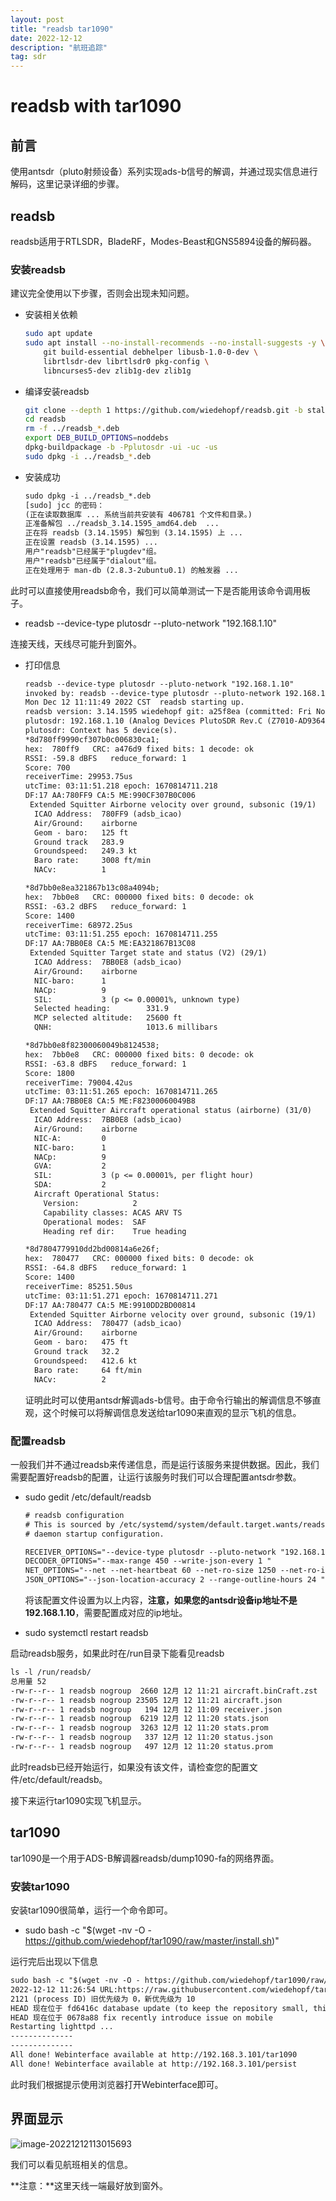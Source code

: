 ```yaml
---
layout: post
title: "readsb tar1090"
date: 2022-12-12
description: "航班追踪"
tag: sdr
---
```




# readsb with tar1090

## 前言

使用antsdr（pluto射频设备）系列实现ads-b信号的解调，并通过现实信息进行解码，这里记录详细的步骤。

## readsb

readsb适用于RTLSDR，BladeRF，Modes-Beast和GNS5894设备的解码器。

### 安装readsb

建议完全使用以下步骤，否则会出现未知问题。

- 安装相关依赖

  ```sh
  sudo apt update
  sudo apt install --no-install-recommends --no-install-suggests -y \
      git build-essential debhelper libusb-1.0-0-dev \
      librtlsdr-dev librtlsdr0 pkg-config \
      libncurses5-dev zlib1g-dev zlib1g
  ```

- 编译安装readsb

  ```sh 
  git clone --depth 1 https://github.com/wiedehopf/readsb.git -b stale
  cd readsb
  rm -f ../readsb_*.deb
  export DEB_BUILD_OPTIONS=noddebs
  dpkg-buildpackage -b -Pplutosdr -ui -uc -us
  sudo dpkg -i ../readsb_*.deb
  ```

- 安装成功

  ```txt
  sudo dpkg -i ../readsb_*.deb
  [sudo] jcc 的密码： 
  (正在读取数据库 ... 系统当前共安装有 406781 个文件和目录。)
  正准备解包 ../readsb_3.14.1595_amd64.deb  ...
  正在将 readsb (3.14.1595) 解包到 (3.14.1595) 上 ...
  正在设置 readsb (3.14.1595) ...
  用户"readsb"已经属于"plugdev"组。
  用户"readsb"已经属于"dialout"组。
  正在处理用于 man-db (2.8.3-2ubuntu0.1) 的触发器 ...
  ```

  

此时可以直接使用readsb命令，我们可以简单测试一下是否能用该命令调用板子。

- readsb --device-type plutosdr --pluto-network "192.168.1.10"

连接天线，天线尽可能升到窗外。

- 打印信息

  ```txt
  readsb --device-type plutosdr --pluto-network "192.168.1.10"
  invoked by: readsb --device-type plutosdr --pluto-network 192.168.1.10
  Mon Dec 12 11:11:49 2022 CST  readsb starting up.
  readsb version: 3.14.1595 wiedehopf git: a25f8ea (committed: Fri Nov 11 18:19:32 2022 0100)
  plutosdr: 192.168.1.10 (Analog Devices PlutoSDR Rev.C (Z7010-AD9364)), serial=
  plutosdr: Context has 5 device(s).
  *8d780ff9990cf307b0c006830ca1;
  hex:  780ff9   CRC: a476d9 fixed bits: 1 decode: ok
  RSSI: -59.8 dBFS   reduce_forward: 1
  Score: 700
  receiverTime: 29953.75us
  utcTime: 03:11:51.218 epoch: 1670814711.218
  DF:17 AA:780FF9 CA:5 ME:990CF307B0C006
   Extended Squitter Airborne velocity over ground, subsonic (19/1)
    ICAO Address:  780FF9 (adsb_icao)
    Air/Ground:    airborne
    Geom - baro:   125 ft
    Ground track   283.9
    Groundspeed:   249.3 kt
    Baro rate:     3008 ft/min
    NACv:          1
  
  *8d7bb0e8ea321867b13c08a4094b;
  hex:  7bb0e8   CRC: 000000 fixed bits: 0 decode: ok
  RSSI: -63.2 dBFS   reduce_forward: 1
  Score: 1400
  receiverTime: 68972.25us
  utcTime: 03:11:51.255 epoch: 1670814711.255
  DF:17 AA:7BB0E8 CA:5 ME:EA321867B13C08
   Extended Squitter Target state and status (V2) (29/1)
    ICAO Address:  7BB0E8 (adsb_icao)
    Air/Ground:    airborne
    NIC-baro:      1
    NACp:          9
    SIL:           3 (p <= 0.00001%, unknown type)
    Selected heading:        331.9
    MCP selected altitude:   25600 ft
    QNH:                     1013.6 millibars
  
  *8d7bb0e8f82300060049b8124538;
  hex:  7bb0e8   CRC: 000000 fixed bits: 0 decode: ok
  RSSI: -63.8 dBFS   reduce_forward: 1
  Score: 1800
  receiverTime: 79004.42us
  utcTime: 03:11:51.265 epoch: 1670814711.265
  DF:17 AA:7BB0E8 CA:5 ME:F82300060049B8
   Extended Squitter Aircraft operational status (airborne) (31/0)
    ICAO Address:  7BB0E8 (adsb_icao)
    Air/Ground:    airborne
    NIC-A:         0
    NIC-baro:      1
    NACp:          9
    GVA:           2
    SIL:           3 (p <= 0.00001%, per flight hour)
    SDA:           2
    Aircraft Operational Status:
      Version:            2
      Capability classes: ACAS ARV TS 
      Operational modes:  SAF 
      Heading ref dir:    True heading
  
  *8d7804779910dd2bd00814a6e26f;
  hex:  780477   CRC: 000000 fixed bits: 0 decode: ok
  RSSI: -64.8 dBFS   reduce_forward: 1
  Score: 1400
  receiverTime: 85251.50us
  utcTime: 03:11:51.271 epoch: 1670814711.271
  DF:17 AA:780477 CA:5 ME:9910DD2BD00814
   Extended Squitter Airborne velocity over ground, subsonic (19/1)
    ICAO Address:  780477 (adsb_icao)
    Air/Ground:    airborne
    Geom - baro:   475 ft
    Ground track   32.2
    Groundspeed:   412.6 kt
    Baro rate:     64 ft/min
    NACv:          2
  ```

  

  证明此时可以使用antsdr解调ads-b信号。由于命令行输出的解调信息不够直观，这个时候可以将解调信息发送给tar1090来直观的显示飞机的信息。

### 配置readsb

一般我们并不通过readsb来传递信息，而是运行该服务来提供数据。因此，我们需要配置好readsb的配置，让运行该服务时我们可以合理配置antsdr参数。

- sudo gedit /etc/default/readsb

  ```txt
  # readsb configuration
  # This is sourced by /etc/systemd/system/default.target.wants/readsb.service as
  # daemon startup configuration.
  
  RECEIVER_OPTIONS="--device-type plutosdr --pluto-network "192.168.1.10" --gain 60"
  DECODER_OPTIONS="--max-range 450 --write-json-every 1 "
  NET_OPTIONS="--net --net-heartbeat 60 --net-ro-size 1250 --net-ro-interval 0.05 --net-ri-port 30001 --net-ro-port 30002 --net-sbs-port 30003 --net-bi-port 30004,30104 --net-bo-port 30005 --net-connector 192.168.3.101,30004,beast_out"
  JSON_OPTIONS="--json-location-accuracy 2 --range-outline-hours 24 "
  ```

  将该配置文件设置为以上内容，**注意，如果您的antsdr设备ip地址不是192.168.1.10**，需要配置成对应的ip地址。

- sudo systemctl restart readsb

启动readsb服务，如果此时在/run目录下能看见readsb

```txt
ls -l /run/readsb/
总用量 52
-rw-r--r-- 1 readsb nogroup  2660 12月 12 11:21 aircraft.binCraft.zst
-rw-r--r-- 1 readsb nogroup 23505 12月 12 11:21 aircraft.json
-rw-r--r-- 1 readsb nogroup   194 12月 12 11:09 receiver.json
-rw-r--r-- 1 readsb nogroup  6219 12月 12 11:20 stats.json
-rw-r--r-- 1 readsb nogroup  3263 12月 12 11:20 stats.prom
-rw-r--r-- 1 readsb nogroup   337 12月 12 11:20 status.json
-rw-r--r-- 1 readsb nogroup   497 12月 12 11:20 status.prom
```

此时readsb已经开始运行，如果没有该文件，请检查您的配置文件/etc/default/readsb。

接下来运行tar1090实现飞机显示。



## tar1090

tar1090是一个用于ADS-B解调器readsb/dump1090-fa的网络界面。

### 安装tar1090

安装tar1090很简单，运行一个命令即可。

- sudo bash -c "$(wget -nv -O - https://github.com/wiedehopf/tar1090/raw/master/install.sh)"

运行完后出现以下信息

```txt
sudo bash -c "$(wget -nv -O - https://github.com/wiedehopf/tar1090/raw/master/install.sh)"
2022-12-12 11:26:54 URL:https://raw.githubusercontent.com/wiedehopf/tar1090/master/install.sh [19270/19270] -> "-" [1]
2121 (process ID) 旧优先级为 0，新优先级为 10
HEAD 现在位于 fd6416c database update (to keep the repository small, this commit is replaced regularly)
HEAD 现在位于 0678a88 fix recently introduce issue on mobile
Restarting lighttpd ...
--------------
--------------
All done! Webinterface available at http://192.168.3.101/tar1090
All done! Webinterface available at http://192.168.3.101/persist

```

此时我们根据提示使用浏览器打开Webinterface即可。



## 界面显示

![image-20221212113015693](/home/jcc/work/Git-project/lone-boy.github.io/images/SDR/image-20221212113015693.png)

我们可以看见航班相关的信息。

**注意：**这里天线一端最好放到窗外。